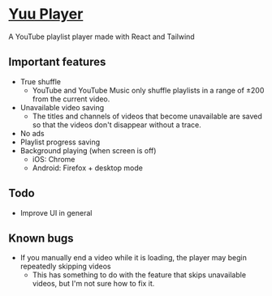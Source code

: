 # [Yuu Player](https://yuu.pages.dev/)
A YouTube playlist player made with React and Tailwind

## Important features
- True shuffle
  - YouTube and YouTube Music only shuffle playlists in a range of ±200 from the current video.
- Unavailable video saving
  - The titles and channels of videos that become unavailable are saved so that the videos don't disappear without a trace.
- No ads
- Playlist progress saving
- Background playing (when screen is off)
  - iOS: Chrome
  - Android: Firefox + desktop mode

## Todo
- Improve UI in general

## Known bugs
- If you manually end a video while it is loading, the player may begin repeatedly skipping videos
  - This has something to do with the feature that skips unavailable videos, but I'm not sure how to fix it.
